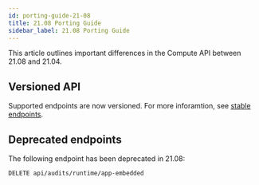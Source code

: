 ```yaml
---
id: porting-guide-21-08
title: 21.08 Porting Guide
sidebar_label: 21.08 Porting Guide
---
```


This article outlines important differences in the Compute API between 21.08 and 21.04.


## Versioned API

Supported endpoints are now versioned.
For more inforamtion, see [stable endpoints](../cwpp/stable-endpoints.md).


## Deprecated endpoints

The following endpoint has been deprecated in 21.08:

`DELETE api/audits/runtime/app-embedded`

